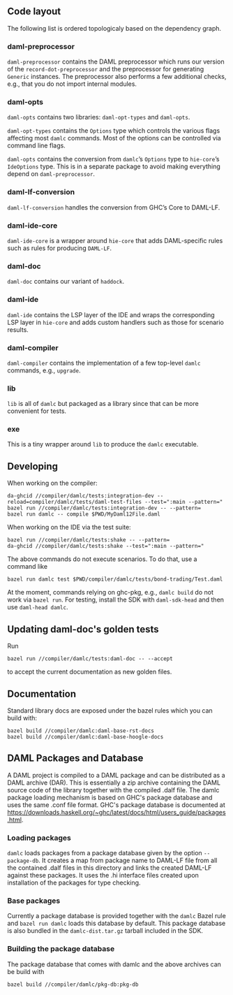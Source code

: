 ## Code layout

The following list is ordered topologicaly based on the dependency graph.

### daml-preprocessor

`daml-preprocessor` contains the DAML preprocessor which runs our version of the
`record-dot-preprocessor` and the preprocessor for generating
`Generic` instances. The preprocessor also performs a few additional
checks, e.g., that you do not import internal modules.

### daml-opts

`daml-opts` contains two libraries: `daml-opt-types` and `daml-opts`.

`daml-opt-types` contains the `Options` type which controls the
various flags affecting most `damlc` commands. Most of the options can
be controlled via command line flags.

`daml-opts` contains the conversion from `damlc`’s `Options` type to
`hie-core`’s `IdeOptions` type. This is in a separate package to avoid
making everything depend on `daml-preprocessor`.

### daml-lf-conversion

`daml-lf-conversion` handles the conversion from GHC’s Core to DAML-LF.

### daml-ide-core

`daml-ide-core` is a wrapper around `hie-core` that adds DAML-specific
rules such as rules for producing `DAML-LF`.


### daml-doc

`daml-doc` contains our variant of `haddock`.


### daml-ide

`daml-ide` contains the LSP layer of the IDE and wraps the
corresponding LSP layer in `hie-core` and adds custom handlers such as
those for scenario results.

### daml-compiler

`daml-compiler` contains the implementation of a few top-level `damlc`
commands, e.g., `upgrade`.

### lib

`lib` is all of `damlc` but packaged as a library since that can be
more convenient for tests.

### exe

This is a tiny wrapper around `lib` to produce the `damlc` executable.

## Developing

When working on the compiler:

```
da-ghcid //compiler/damlc/tests:integration-dev --reload=compiler/damlc/tests/daml-test-files --test=":main --pattern="
bazel run //compiler/damlc/tests:integration-dev -- --pattern=
bazel run damlc -- compile $PWD/MyDaml12File.daml
```

When working on the IDE via the test suite:

```
bazel run //compiler/damlc/tests:shake -- --pattern=
da-ghcid //compiler/damlc/tests:shake --test=":main --pattern="
```

The above commands do not execute scenarios. To do that, use a command like
```
bazel run damlc test $PWD/compiler/damlc/tests/bond-trading/Test.daml
```

At the moment, commands relying on ghc-pkg, e.g., `damlc build` do not
work via `bazel run`. For testing, install the SDK with
`daml-sdk-head` and then use `daml-head damlc`.


## Updating daml-doc's golden tests

Run
```
bazel run //compiler/damlc/tests:daml-doc -- --accept
```
to accept the current documentation as new golden files.

## Documentation

Standard library docs are exposed under the bazel rules which you can build with:

```
bazel build //compiler/damlc:daml-base-rst-docs
bazel build //compiler/damlc:daml-base-hoogle-docs
```

## DAML Packages and Database

A DAML project is compiled to a DAML package and can be distributed as a DAML archive (DAR). This is
essentially a zip archive containing the DAML source code of the library together with the compiled
.dalf file. The damlc package loading mechanism is based on GHC's package database
and uses the same .conf file format. GHC's package
database is documented at
https://downloads.haskell.org/~ghc/latest/docs/html/users_guide/packages.html.

### Loading packages

`damlc` loads packages from a package database given by the option `--package-db`. It creates a
map from package name to DAML-LF file from all the contained .dalf files in this directory and links
the created DAML-LF against these packages. It uses the .hi interface files created upon
installation of the packages for type checking.

### Base packages

Currently a package database is provided together with the `damlc` Bazel rule and `bazel run damlc`
loads this database by default. This package database is also bundled in the `damlc-dist.tar.gz`
tarball included in the SDK.

### Building the package database
The package database that comes with damlc and the above archives can be build with

```
bazel build //compiler/damlc/pkg-db:pkg-db
```
